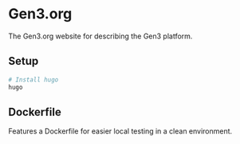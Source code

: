 # Gen3.org

The Gen3.org website for describing the Gen3 platform.

## Setup

```bash
# Install hugo
hugo
```

## Dockerfile

Features a Dockerfile for easier local testing in a clean environment.
